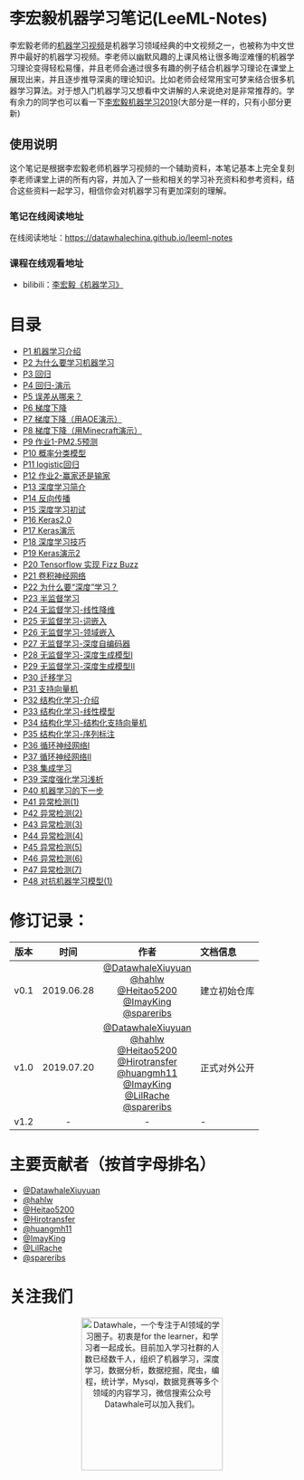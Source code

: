 # 李宏毅机器学习笔记(LeeML-Notes)
李宏毅老师的[机器学习视频](http://speech.ee.ntu.edu.tw/~tlkagk/courses_ML17.html)是机器学习领域经典的中文视频之一，也被称为中文世界中最好的机器学习视频。李老师以幽默风趣的上课风格让很多晦涩难懂的机器学习理论变得轻松易懂，并且老师会通过很多有趣的例子结合机器学习理论在课堂上展现出来，并且逐步推导深奥的理论知识。比如老师会经常用宝可梦来结合很多机器学习算法。对于想入门机器学习又想看中文讲解的人来说绝对是非常推荐的。学有余力的同学也可以看一下[李宏毅机器学习2019](http://speech.ee.ntu.edu.tw/~tlkagk/courses_ML19.html)(大部分是一样的，只有小部分更新)


## 使用说明
这个笔记是根据李宏毅老师机器学习视频的一个辅助资料，本笔记基本上完全复刻李老师课堂上讲的所有内容，并加入了一些和相关的学习补充资料和参考资料，结合这些资料一起学习，相信你会对机器学习有更加深刻的理解。

### 笔记在线阅读地址
在线阅读地址：https://datawhalechina.github.io/leeml-notes

### 课程在线观看地址
- bilibili：[李宏毅《机器学习》](https://www.bilibili.com/video/av59538266)

# 目录
- [P1 机器学习介绍](https://datawhalechina.github.io/leeml-notes/#/chapter1/chapter1)
- [P2 为什么要学习机器学习](https://datawhalechina.github.io/leeml-notes/#/chapter2/chapter2)
- [P3 回归](https://datawhalechina.github.io/leeml-notes/#/chapter3/chapter3)
- [P4 回归-演示](https://datawhalechina.github.io/leeml-notes/#/chapter4/chapter4)
- [P5 误差从哪来？](https://datawhalechina.github.io/leeml-notes/#/chapter5/chapter5)
- [P6 梯度下降](https://datawhalechina.github.io/leeml-notes/#/chapter6/chapter6)
- [P7 梯度下降（用AOE演示）](https://datawhalechina.github.io/leeml-notes/#/chapter7/chapter7)
- [P8 梯度下降（用Minecraft演示）](https://datawhalechina.github.io/leeml-notes/#/chapter8/chapter8)
- [P9 作业1-PM2.5预测](https://datawhalechina.github.io/leeml-notes/#/chapter9/chapter9)
- [P10 概率分类模型](https://datawhalechina.github.io/leeml-notes/#/chapter10/chapter10)
- [P11 logistic回归](https://datawhalechina.github.io/leeml-notes/#/chapter11/chapter11)
- [P12 作业2-赢家还是输家](https://datawhalechina.github.io/leeml-notes/#/chapter12/chapter12)
- [P13 深度学习简介](https://datawhalechina.github.io/leeml-notes/#/chapter13/chapter13)
- [P14 反向传播](https://datawhalechina.github.io/leeml-notes/#/chapter14/chapter14)
- [P15 深度学习初试](https://datawhalechina.github.io/leeml-notes/#/chapter15/chapter15)
- [P16 Keras2.0](https://datawhalechina.github.io/leeml-notes/#/chapter16/chapter16)
- [P17 Keras演示](https://datawhalechina.github.io/leeml-notes/#/chapter17/chapter17)
- [P18 深度学习技巧](https://datawhalechina.github.io/leeml-notes/#/chapter18/chapter18)
- [P19 Keras演示2](https://datawhalechina.github.io/leeml-notes/#/chapter19/chapter19)
- [P20 Tensorflow 实现 Fizz Buzz](https://datawhalechina.github.io/leeml-notes/#/chapter20/chapter20)
- [P21 卷积神经网络](https://datawhalechina.github.io/leeml-notes/#/chapter21/chapter21)
- [P22 为什么要“深度”学习？](https://datawhalechina.github.io/leeml-notes/#/chapter22/chapter22)
- [P23 半监督学习](https://datawhalechina.github.io/leeml-notes/#/chapter23/chapter23)
- [P24 无监督学习-线性降维](https://datawhalechina.github.io/leeml-notes/#/chapter24/chapter24)
- [P25 无监督学习-词嵌入](https://datawhalechina.github.io/leeml-notes/#/chapter25/chapter25)
- [P26 无监督学习-领域嵌入](https://datawhalechina.github.io/leeml-notes/#/chapter26/chapter26)
- [P27 无监督学习-深度自编码器](https://datawhalechina.github.io/leeml-notes/#/chapter27/chapter27)
- [P28 无监督学习-深度生成模型I](https://datawhalechina.github.io/leeml-notes/#/chapter28/chapter28)
- [P29 无监督学习-深度生成模型II](https://datawhalechina.github.io/leeml-notes/#/chapter29/chapter29)
- [P30 迁移学习](https://datawhalechina.github.io/leeml-notes/#/chapter30/chapter30)
- [P31 支持向量机](https://datawhalechina.github.io/leeml-notes/#/chapter31/chapter31)
- [P32 结构化学习-介绍](https://datawhalechina.github.io/leeml-notes/#/chapter32/chapter32)
- [P33 结构化学习-线性模型](https://datawhalechina.github.io/leeml-notes/#/chapter33/chapter33)
- [P34 结构化学习-结构化支持向量机](https://datawhalechina.github.io/leeml-notes/#/chapter34/chapter34)
- [P35 结构化学习-序列标注](https://datawhalechina.github.io/leeml-notes/#/chapter35/chapter35)
- [P36 循环神经网络I](https://datawhalechina.github.io/leeml-notes/#/chapter36/chapter36)
- [P37 循环神经网络II](https://datawhalechina.github.io/leeml-notes/#/chapter37/chapter37)
- [P38 集成学习](https://datawhalechina.github.io/leeml-notes/#/chapter38/chapter38)
- [P39 深度强化学习浅析](https://datawhalechina.github.io/leeml-notes/#/chapter39/chapter39)
- [P40 机器学习的下一步](https://datawhalechina.github.io/leeml-notes/#/chapter40/chapter40)
- [P41 异常检测(1)](https://datawhalechina.github.io/leeml-notes/#/chapter41/chapter41)
- [P42 异常检测(2)](https://datawhalechina.github.io/leeml-notes/#/chapter42/chapter42)
- [P43 异常检测(3)](https://datawhalechina.github.io/leeml-notes/#/chapter43/chapter43)
- [P44 异常检测(4)](https://datawhalechina.github.io/leeml-notes/#/chapter44/chapter44)
- [P45 异常检测(5)](https://datawhalechina.github.io/leeml-notes/#/chapter45/chapter45)
- [P46 异常检测(6)](https://datawhalechina.github.io/leeml-notes/#/chapter46/chapter46)
- [P47 异常检测(7)](https://datawhalechina.github.io/leeml-notes/#/chapter47/chapter47)
- [P48 对抗机器学习模型(1)](https://datawhalechina.github.io/leeml-notes/#/chapter48/chapter48)


# 修订记录：
|版本|时间|作者|文档信息 |
|---|:--:|:--:|:--|
| v0.1 |2019.06.28|[@DatawhaleXiuyuan](https://github.com/DatawhaleXiuyuan)<br>[@hahlw](https://github.com/hahlw)<br>[@Heitao5200](https://github.com/Heitao5200)<br>[@ImayKing](https://github.com/Imay-King)<br>[@spareribs](https://github.com/spareribs)|建立初始仓库 |
| v1.0 |2019.07.20|[@DatawhaleXiuyuan](https://github.com/DatawhaleXiuyuan)<br>[@hahlw](https://github.com/hahlw)<br>[@Heitao5200](https://github.com/Heitao5200)<br>[@Hirotransfer](https://github.com/Hirotransfer)<br>[@huangmh11](https://github.com/huangmh11)<br>[@ImayKing](https://github.com/Imay-King)<br>[@LilRache](https://github.com/LilRachel)<br>[@spareribs](https://github.com/spareribs)<br> |正式对外公开|
| v1.2|-|-|- |



# 主要贡献者（按首字母排名）

- [@DatawhaleXiuyuan](https://github.com/DatawhaleXiuyuan)
- [@hahlw](https://github.com/hahlw)
- [@Heitao5200](https://github.com/Heitao5200)
- [@Hirotransfer](https://github.com/Hirotransfer)
- [@huangmh11](https://github.com/huangmh11)
- [@ImayKing](https://github.com/Imay-King)
- [@LilRache](https://github.com/LilRachel)
- [@spareribs](https://github.com/spareribs)


# 关注我们

<div align=center><img src="https://raw.githubusercontent.com/datawhalechina/pumpkin-book/master/res/qrcode.jpeg" width = "250" height = "270" alt="Datawhale，一个专注于AI领域的学习圈子。初衷是for the learner，和学习者一起成长。目前加入学习社群的人数已经数千人，组织了机器学习，深度学习，数据分析，数据挖掘，爬虫，编程，统计学，Mysql，数据竞赛等多个领域的内容学习，微信搜索公众号Datawhale可以加入我们。"></div>




